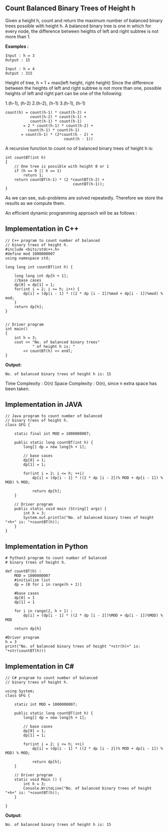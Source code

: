 ## Count Balanced Binary Trees of Height h

Given a height h, count and return the maximum number of balanced binary trees possible with height h. A balanced binary tree is one in which for every node, the difference between heights of left and right subtree is not more than 1.

**Examples :**
```
Input : h = 3
Output : 15

Input : h = 4
Output : 315
```
Height of tree, h = 1 + max(left height, right height)
Since the difference between the heights of left and right subtree is not more than one, possible heights of left and right part can be one of the following: 
 

1.(h-1), (h-2)
2.(h-2), (h-1)
3.(h-1), (h-1)

```
count(h) = count(h-1) * count(h-2) + 
           count(h-2) * count(h-1) + 
           count(h-1) * count(h-1)
        = 2 * count(h-1) * count(h-2) +  
          count(h-1) * count(h-1)
       = count(h-1) * (2*count(h - 2) + 
                          count(h - 1))
```
A recursive function to count no of balanced binary trees of height h is: 
```
int countBT(int h)
{
    // One tree is possible with height 0 or 1
    if (h == 0 || h == 1)
        return 1;
    return countBT(h-1) * (2 *countBT(h-2) +
                              countBT(h-1));
}
```

As we can see, sub-problems are solved repeatedly. Therefore we store the results as we compute them. 

An efficient dynamic programming approach will be as follows : 

## Implementation in C++

```
// C++ program to count number of balanced
// binary trees of height h.
#include <bits/stdc++.h>
#define mod 1000000007
using namespace std;

long long int countBT(int h) {
	
	long long int dp[h + 1];
	//base cases
	dp[0] = dp[1] = 1;
	for(int i = 2; i <= h; i++) {
		dp[i] = (dp[i - 1] * ((2 * dp [i - 2])%mod + dp[i - 1])%mod) % mod;
	}
	return dp[h];
}


// Driver program
int main()
{
	int h = 3;
	cout << "No. of balanced binary trees"
			" of height h is: "
		<< countBT(h) << endl;
}
```
**Output:**
```
No. of balanced binary trees of height h is: 15
```

Time Complexity : O(n)
Space Complexity : O(n), since n extra space has been taken.

## Implementation in JAVA

```
// Java program to count number of balanced
// binary trees of height h.
class GFG {
	
	static final int MOD = 1000000007;
	
	public static long countBT(int h) {
		long[] dp = new long[h + 1];
		
		// base cases
		dp[0] = 1;
		dp[1] = 1;
		
		for(int i = 2; i <= h; ++i)
			dp[i] = (dp[i - 1] * ((2 * dp [i - 2])% MOD + dp[i - 1]) % MOD) % MOD;
			
			return dp[h];
	}
	
	// Driver program
	public static void main (String[] args) {
		int h = 3;
		System.out.println("No. of balanced binary trees of height "+h+" is: "+countBT(h));
	}
}

```
## Implementation in Python

```
# Python3 program to count number of balanced
# binary trees of height h.

def countBT(h) :
	MOD = 1000000007
	#initialize list
	dp = [0 for i in range(h + 1)]
	
	#base cases
	dp[0] = 1
	dp[1] = 1
	
	for i in range(2, h + 1) :
		dp[i] = (dp[i - 1] * ((2 * dp [i - 2])%MOD + dp[i - 1])%MOD) % MOD
	
	return dp[h]

#Driver program
h = 3
print("No. of balanced binary trees of height "+str(h)+" is: "+str(countBT(h)))
```

## Implementation in C#

```
// C# program to count number of balanced
// binary trees of height h.

using System;
class GFG {
	
	static int MOD = 1000000007;
	
	public static long countBT(int h) {
		long[] dp = new long[h + 1];
		
		// base cases
		dp[0] = 1;
		dp[1] = 1;
		
		for(int i = 2; i <= h; ++i)
			dp[i] = (dp[i - 1] * ((2 * dp [i - 2])% MOD + dp[i - 1]) % MOD) % MOD;
			
			return dp[h];
	}
	
	// Driver program
	static void Main () {
		int h = 3;
		Console.WriteLine("No. of balanced binary trees of height "+h+" is: "+countBT(h));
	}
	
}
```

**Output:**
```
No. of balanced binary trees of height h is: 15
```
